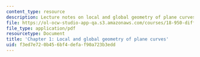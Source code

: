 ```yaml
---
content_type: resource
description: Lecture notes on local and global geometry of plane curves.
file: https://ol-ocw-studio-app-qa.s3.amazonaws.com/courses/18-950-differential-geometry-fall-2008/f3ed7e720b456bf4defaf90a723b3edd_ch1_revised.pdf
file_type: application/pdf
resourcetype: Document
title: 'Chapter 1: Local and global geometry of plane curves'
uid: f3ed7e72-0b45-6bf4-defa-f90a723b3edd
---
```

